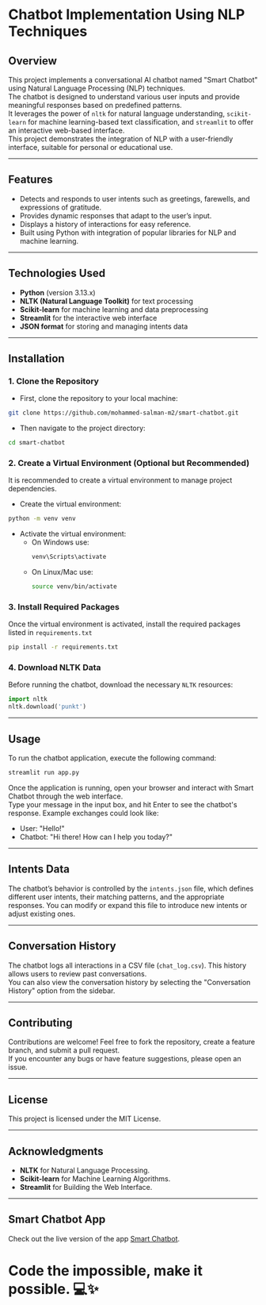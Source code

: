 # Chatbot Implementation Using NLP Techniques

## Overview
This project implements a conversational AI chatbot named "Smart Chatbot" using Natural Language Processing (NLP) techniques. <br>
The chatbot is designed to understand various user inputs and provide meaningful responses based on predefined patterns. <br>
It leverages the power of `nltk` for natural language understanding, `scikit-learn` for machine learning-based text classification, and `streamlit` to offer an interactive web-based interface. <br>
This project demonstrates the integration of NLP with a user-friendly interface, suitable for personal or educational use.

---

## Features
- Detects and responds to user intents such as greetings, farewells, and expressions of gratitude.
- Provides dynamic responses that adapt to the user’s input.
- Displays a history of interactions for easy reference.
- Built using Python with integration of popular libraries for NLP and machine learning.

---

## Technologies Used
- **Python** (version 3.13.x)
- **NLTK (Natural Language Toolkit)** for text processing
- **Scikit-learn** for machine learning and data preprocessing
- **Streamlit** for the interactive web interface
- **JSON format** for storing and managing intents data

---

## Installation

### 1. Clone the Repository
- First, clone the repository to your local machine:
```bash
git clone https://github.com/mohammed-salman-m2/smart-chatbot.git

```
- Then navigate to the project directory:
```bash
cd smart-chatbot
```

### 2. Create a Virtual Environment (Optional but Recommended)
It is recommended to create a virtual environment to manage project dependencies.
- Create the virtual environment:

```bash
python -m venv venv
```
- Activate the virtual environment:
    - On Windows use:
      ```bash
      venv\Scripts\activate
      ```
    - On Linux/Mac use:
      ```bash
      source venv/bin/activate
      ```

### 3. Install Required Packages
Once the virtual environment is activated, install the required packages listed in `requirements.txt`

```bash
pip install -r requirements.txt
```

### 4. Download NLTK Data
Before running the chatbot, download the necessary `NLTK` resources:

```python
import nltk
nltk.download('punkt')
```

---

## Usage
To run the chatbot application, execute the following command:
```bash
streamlit run app.py
```

Once the application is running, open your browser and interact with Smart Chatbot through the web interface. <br> Type your message in the input box, and hit Enter to see the chatbot's response. Example exchanges could look like:
* User: "Hello!"
* Chatbot: "Hi there! How can I help you today?"

---

## Intents Data
The chatbot’s behavior is controlled by the `intents.json` file, which defines different user intents, their matching patterns, and the appropriate responses. You can modify or expand this file to introduce new intents or adjust existing ones.

---

## Conversation History
The chatbot logs all interactions in a CSV file (`chat_log.csv`). This history allows users to review past conversations. <br>You can also view the conversation history by selecting the "Conversation History" option from the sidebar.

---

## Contributing
Contributions are welcome! Feel free to fork the repository, create a feature branch, and submit a pull request. <br> If you encounter any bugs or have feature suggestions, please open an issue.

---

## License
This project is licensed under the MIT License.

---

## Acknowledgments
- **NLTK** for Natural Language Processing.
- **Scikit-learn** for Machine Learning Algorithms.
- **Streamlit** for Building the Web Interface.

---

## Smart Chatbot App
Check out the live version of the app [Smart Chatbot](https://simple-smart-chatbot.streamlit.app/).

# Code the impossible, make it possible. 💻✨
